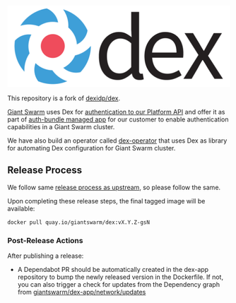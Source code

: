 ![logo](docs/logos/dex-horizontal-color.png)

This repository is a fork of [dexidp/dex](https://github.com/dexidp/dex).

[Giant Swarm](https://www.giantswarm.io/) uses Dex for [authentication to our Platform API](https://docs.giantswarm.io/overview/architecture/authentication/) and offer it as part of [auth-bundle managed app](https://github.com/giantswarm/auth-bundle) for our customer to enable authentication capabilities in a Giant Swarm cluster.

We have also build an operator called [dex-operator](https://github.com/giantswarm/dex-operator) that uses Dex as library for automating Dex configuration for Giant Swarm cluster.

## Release Process

We follow same [release process as upstream](https://dexidp.io/docs/development/releases/), so please follow the same.

Upon completing these release steps, the final tagged image will be available:

```sh
docker pull quay.io/giantswarm/dex:vX.Y.Z-gsN
```

### Post-Release Actions

After publishing a release:

- A Dependabot PR should be automatically created in the dex-app repository to bump the newly released version in the Dockerfile. If not, you can also trigger a check for updates from the Dependency graph from [giantswarm/dex-app/network/updates](https://github.com/giantswarm/dex-app/network/updates)

